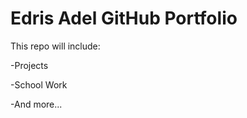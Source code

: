 # Edris Adel GitHub Portfolio
This repo will include:

  -Projects
  
  -School Work
  
  -And more...
